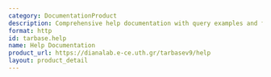```yaml
---
category: DocumentationProduct
description: Comprehensive help documentation with query examples and filtering options
format: http
id: tarbase.help
name: Help Documentation
product_url: https://dianalab.e-ce.uth.gr/tarbasev9/help
layout: product_detail
---
```


